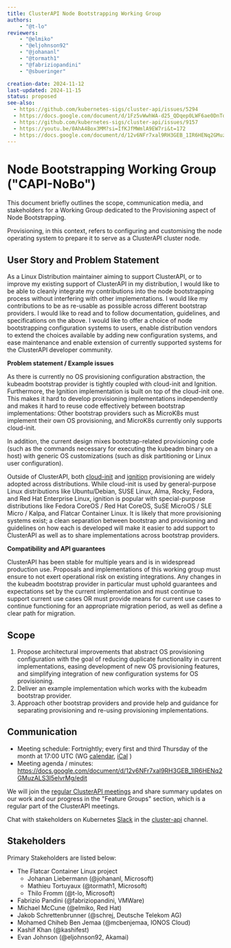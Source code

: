 ```yaml
---
title: ClusterAPI Node Bootstrapping Working Group
authors:
    - "@t-lo"
reviewers:
    - "@elmiko"
    - "@eljohnson92"
    - "@johananl"
    - "@tormath1"
    - "@fabriziopandini"
    - "@sbueringer"

creation-date: 2024-11-12
last-updated: 2024-11-15
status: proposed
see-also:
  - https://github.com/kubernetes-sigs/cluster-api/issues/5294
  - https://docs.google.com/document/d/1Fz5vWwhWA-d25_QDqep0LWF6ae0DnTqd5-8k8N0vDDM/edit
  - https://github.com/kubernetes-sigs/cluster-api/issues/9157
  - https://youtu.be/0AhA4Box3MM?si=IfKJfMWmlA9EW7ri&t=172
  - https://docs.google.com/document/d/12v6NFr7xal9RH3GEB_1IR6HENq2GMuzALS3l5elvrMg/edit
---
```


# Node Bootstrapping Working Group ("CAPI-NoBo")

This document briefly outlines the scope, communication media, and
stakeholders for a Working Group dedicated to the Provisioning aspect of
Node Bootstrapping.

Provisioning, in this context, refers to configuring and customising the
node operating system to prepare it to serve as a ClusterAPI cluster node.


## User Story and Problem Statement

As a Linux Distribution maintainer aiming to support ClusterAPI, or to improve
my existing support of ClusterAPI in my distribution, I would like to be able to
cleanly integrate my contributions into the node bootstrapping process without
interfering with other implementations.
I would like my contributions to be as re-usable as possible across different
bootstrap providers.
I would like to read and to follow documentation, guidelines, and specifications
on the above.
I would like to offer a choice of node bootstrapping configuration systems to users,
enable distribution vendors to extend the choices available by adding new
configuration systems, and ease maintenance and enable extension of currently
supported systems for the ClusterAPI developer community.


**Problem statement / Example issues**

As there is currently no OS provisioning configuration abstraction, the kubeadm bootstrap provider
is tightly coupled with cloud-init and Ignition. Furthermore, the Ignition implementation is built
on top of the cloud-init one. This makes it hard to develop provisioning implementations
independently and makes it hard to reuse code effectively between bootstrap implementations: Other
bootstrap providers such as MicroK8s must implement their own OS provisioning, and MicroK8s
currently only supports cloud-init.

In addition, the current design mixes bootstrap-related provisioning code (such as the commands
necessary for executing the kubeadm binary on a host) with generic OS customizations (such as disk
partitioning or Linux user configuration).

Outside of ClusterAPI, both [cloud-init](https://github.com/canonical/cloud-init)
and [ignition](https://github.com/coreos/ignition) provisioning are widely adopted
across distributions.
While cloud-init is used by general-purpose Linux distributions like Ubuntu/Debian,
SUSE Linux, Alma, Rocky, Fedora, and Red Hat Enterprise Linux, ignition is popular
with special-purpose distributions like Fedora CoreOS / Red Hat CoreOS, SuSE MicroOS
/ SLE Micro / Kalpa, and Flatcar Container Linux.
It is likely that more provisioning systems exist; a clean separation between bootstrap and provisioning
and guidelines on how each is developed will make it easier to add support to ClusterAPI as well as to
share implementations across bootstrap providers.


**Compatibility and API guarantees**

ClusterAPI has been stable for multiple years and is in widespread production use.
Proposals and implementations of this working group must ensure to not exert operational
risk on existing integrations.
Any changes in the kubeadm bootstrap provider in particular must uphold guarantees and
expectations set by the current implementation and must continue to support current use
cases OR must provide means for current use cases to continue functioning for an appropriate
migration period, as well as define a clear path for migration.

## Scope

1. Propose architectural improvements that abstract OS provisioning configuration with the goal of
   reducing duplicate functionality in current implementations, easing development of new OS provisioning
   features, and simplifying integration of new configuration systems for OS provisioning.
2. Deliver an example implementation which works with the kubeadm bootstrap provider.
3. Approach other bootstrap providers and provide help and guidance for separating provisioning
   and re-using provisioning implementations.

## Communication

* Meeting schedule: Fortnightly; every first and third Thursday of the month at 17:00 UTC
  (WG [calendar](https://calendar.google.com/calendar/u/0?cid=OTBkMjJjZGU0OTcyZjI0OGQ2NTE2YTk2ZGUwNWVmNjI1NTM2NDRmZmYyNjFlMjE1MGY1ZjIyOTU0NmQ1OWQ0MUBncm91cC5jYWxlbmRhci5nb29nbGUuY29t),
      [iCal](https://calendar.google.com/calendar/ical/90d22cde4972f248d6516a96de05ef62553644fff261e2150f5f229546d59d41@group.calendar.google.com/public/basic.ics) )
* Meeting agenda / minutes: https://docs.google.com/document/d/12v6NFr7xal9RH3GEB_1IR6HENq2GMuzALS3l5elvrMg/edit

We will join the [regular ClusterAPI meetings](https://github.com/flatcar-hub/cluster-api?tab=readme-ov-file#-community-discussion-contribution-and-support)
and share summary updates on our work and our progress in the "Feature Groups" section, which is a regular part of
the ClusterAPI meetings.

Chat with stakeholders on Kubernetes [Slack](http://slack.k8s.io/) in the
[cluster-api](https://kubernetes.slack.com/archives/C8TSNPY4T) channel.

## Stakeholders

Primary Stakeholders are listed below:

- The Flatcar Container Linux project
  - Johanan Liebermann (@johananl, Microsoft)
  - Mathieu Tortuyaux (@tormath1, Microsoft)
  - Thilo Fromm (@t-lo, Microsoft)
- Fabrizio Pandini (@fabriziopandini, VMWare)
- Michael McCune (@elmiko, Red Hat)
- Jakob Schrettenbrunner (@schrej, Deutsche Telekom AG)
- Mohamed Chiheb Ben Jemaa (@mcbenjemaa, IONOS Cloud)
- Kashif Khan (@kashifest)
- Evan Johnson (@eljohnson92, Akamai)
